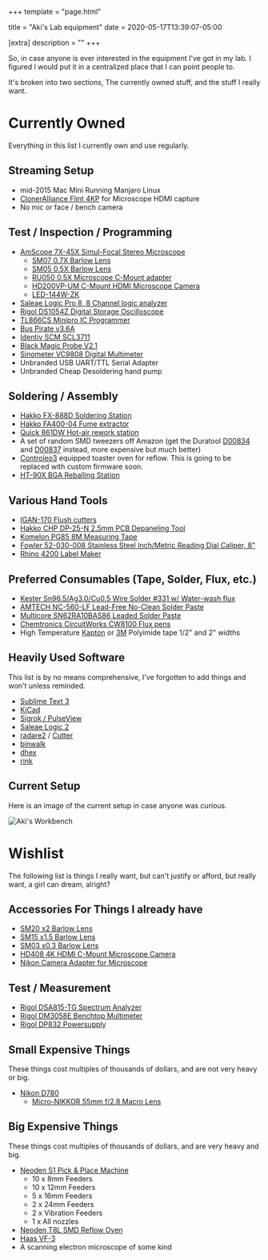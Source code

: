+++
template = "page.html"

title = "Aki's Lab equipment"
date = 2020-05-17T13:39:07-05:00

[extra]
description = ""
+++

So, in case anyone is ever interested in the equipment I've got in my lab. I figured I would put it in a centralized place that I can point people to.

It's broken into two sections, The currently owned stuff, and the stuff I really want.

# Currently Owned

Everything in this list I currently own and use regularly.

## Streaming Setup

* mid-2015 Mac Mini Running Manjaro Linux
* [ClonerAlliance Flint 4KP](https://www.cloner-alliance.com/cloneralliance-flint-4kp/) for Microscope HDMI capture
* No mic or face / bench camera

## Test / Inspection / Programming

 * [AmScope 7X-45X Simul-Focal Stereo Microscope](https://www.amscope.com/7x-45x-simul-focal-stereo-lockable-zoom-microscope-on-dual-arm-boom-stand.html)
   * [SM07 0.7X Barlow Lens](https://www.amscope.com/0-7x-barlow-lens-for-sm-stereo-microscopes-48mm.html)
   * [SM05 0.5X Barlow Lens](https://www.amscope.com/accessories/barlow-lens/0-5x-barlow-lens-for-sm-series-stereo-microscopes-48mm.html)
   * [RU050 0.5X Microscope C-Mount adapter](https://www.amscope.com/0-5x-c-mount-reduction-lens-for-mu-series-cameras.html)
   * [HD200VP-UM C-Mount HDMI Microscope Camera](https://www.amscope.com/1080p-hdmi-digital-camera-for-standalone-and-pc-imaging.html)
   * [LED-144W-ZK](https://www.amscope.com/white-adjustable-144-led-ring-light-illuminator-for-stereo-microscope-camera.html)
* [Saleae Logic Pro 8, 8 Channel logic analyzer](https://www.saleae.com/)
* [Rigol DS1054Z Digital Storage Oscilloscope](https://www.rigolna.com/products/digital-oscilloscopes/1000z/)
* [TL866CS Minipro IC Programmer](http://www.autoelectric.cn/en/tl866_main.html)
* [Bus Pirate v3.6A](https://www.sparkfun.com/products/12942)
* [Identiv SCM SCL3711](https://www.identiv.com/products/smart-card-readers/rfid-nfc-contactless/scl3711/)
* [Black Magic Probe V2.1](https://1bitsquared.com/products/black-magic-probe)
* [Sinometer VC9808 Digital Multimeter](https://www.amazon.com/Sinometer-Multimeter-Thermometer-Accuracy-Resolution/dp/B000KA9KTM?th=1)
* Unbranded USB UART/TTL Serial Adapter
* Unbranded Cheap Desoldering hand pump

## Soldering / Assembly

* [Hakko FX-888D Soldering Station](https://www.hakko.com/english/products/hakko_fx888d.html)
* [Hakko FA400-04 Fume extractor](https://www.hakkousa.com/products/fume-extraction/hakko-fa-400-smoke-absorber/hakko-fa400-smoke-absorber.html)
* [Quick 861DW Hot-air rework station](https://www.adafruit.com/product/3941)
* A set of random SMD tweezers off Amazon (get the Duratool [D00834](https://uk.farnell.com/duratool/d00834/tweezers-type-7a-sa-esd-115mm/dp/1616331) and [D00837](https://uk.farnell.com/duratool/d00837/tweezers-type-13-smd-sa-esd-120mm/dp/1616334?st=D00837) instead, more expensive but much better)
* [Controleo3](https://www.whizoo.com/controleo3) equipped toaster oven for reflow. This is going to be replaced with custom firmware soon.
* [HT-90X BGA Reballing Station](https://www.aliexpress.com/item/4000068654550.html)

## Various Hand Tools

* [IGAN-170 Flush cutters](https://www.amazon.com/IGAN-170-Precision-Electronic-Strongest-Ultra-fine/dp/B07GR7QF63)
* [Hakko CHP DP-25-N 2.5mm PCB Depaneling Tool](https://www.hakkousa.com/products/chp-tools/chp-hand-tools/depaneling/dp-25-n.html)
* [Komelon PG85 8M Measuring Tape](https://www.komelonusa.com/products/tape-measures/tapemeasuresmetric/145)
* [Fowler 52-030-008 Stainless Steel Inch/Metric Reading Dial Caliper, 8"](http://www.fowlerprecision.com/Products/Dial-Calipers/8-200mm-Inch-Metric-Reading-Dial-Caliper-52-030-008.html)
* [Rhino 4200 Label Maker](https://www.dymo.com/en-US/rhino-industrial-4200-qwy-label-maker)

## Preferred Consumables (Tape, Solder, Flux, etc.)

* [Kester Sn96.5/Ag3.0/Cu0.5 Wire Solder #331 w/ Water-wash flux](https://www.kester.com/products/product/331-flux-cored-wire)
* [AMTECH NC-560-LF Lead-Free No-Clean Solder Paste](https://amtechdirect.com/product/amtech-sn96-5-ag3-cu0-5-t3-water-washable-lead-free-solder-paste-rel0-lf-4300/)
* [Multicore SN62RA10BAS86 Leaded Solder Paste](https://uk.farnell.com/multicore-loctite/sn62ra10bas86-25g-syringe/solder-paste-62-36-2-179-deg-25g/dp/149968)
* [Chemtronics CircuitWorks CW8100 Flux pens](https://www.chemtronics.com/circuitworks-rosin-flux-dispensing-pen)
* High Temperature [Kapton](https://www.kaptontape.com/1_Mil_Kapton_Tapes.php) or [3M](https://www.3m.com/3M/en_US/company-us/all-3m-products/~/All-3M-Products/Electronics/Electronics-Materials/Electronic-Assembly-Tapes/High-Temperature-Tapes/?N=5002385+8709318+8710652+8711017+8734572+8734635+3294857497&rt=r3) Polyimide tape 1/2" and 2" widths

## Heavily Used Software

This list is by no means comprehensive, I've forgotten to add things and won't unless reminded.

* [Sublime Text 3](https://www.sublimetext.com/3)
* [KiCad](https://kicad-pcb.org/)
* [Sigrok / PulseView](https://sigrok.org/)
* [Saleae Logic 2](https://ideas.saleae.com/f/changelog/)
* [radare2](https://rada.re/n/) / [Cutter](https://cutter.re/)
* [binwalk](https://github.com/ReFirmLabs/binwalk/tree/master/src/binwalk)
* [dhex](https://www.dettus.net/dhex/)
* [rink](https://github.com/tiffany352/rink-rs)



## Current Setup
Here is an image of the current setup in case anyone was curious.

![Aki's Workbench](/img/workbench_2020_05_18.jpg)


# Wishlist

The following list is things I really want, but can't justify or afford, but really want, a girl can dream, alright?


## Accessories For Things I already have
 * [SM20 x2 Barlow Lens](https://www.amscope.com/accessories/barlow-lens/2x-barlow-lens-for-sm-and-sw-stereo-microscopes-48mm.html)
 * [SM15 x1.5 Barlow Lens](https://www.amscope.com/accessories/barlow-lens/1-5x-barlow-lens-for-sm-and-or-sw-stereo-microscopes-48mm.html)
 * [SM03 x0.3 Barlow Lens](https://www.amscope.com/accessories/barlow-lens/0-3x-super-widefield-barlow-lens-for-sm-series-stereo-microscopes-48mm.html)
 * [HD408 4K HDMI C-Mount Microscope Camera](https://www.amscope.com/2160p-60fps-hdmi-color-cmos-c-mount-microscope-camera-with-8mp-photo-capture-for-stand-alone-and-pc-imaging.html)
 * [Nikon Camera Adapter for Microscope](https://www.amscope.com/accessories/camera/nikon-slr-dslr-camera-adapter-for-microscopes.html)

## Test / Measurement
 * [Rigol DSA815-TG Spectrum Analyzer](https://www.rigolna.com/products/spectrum-analyzers/dsa800/)
 * [Rigol DM3058E Benchtop Multimeter](https://www.rigolna.com/products/digital-multimeters/dm3000/)
 * [Rigol DP832 Powersupply](https://www.rigolna.com/products/dc-power-loads/dp800/)

## Small Expensive Things

These things cost multiples of thousands of dollars, and are not very heavy or big.

 * [Nikon D780](https://www.nikonusa.com/en/nikon-products/product/dslr-cameras/d780.html)
   * [Micro-NIKKOR 55mm f/2.8 Macro Lens](https://www.nikonusa.com/en/nikon-products/product/camera-lenses/micro-nikkor-55mm-f%252f2.8.html)

## Big Expensive Things

These things cost multiples of thousands of dollars, and are very heavy and big.

* [Neoden S1 Pick & Place Machine](https://neodenusa.com/smt-pick-and-place/neoden-s1)
  * 10 x 8mm Feeders
  * 10 x 12mm Feeders
  * 5 x 16mm Feeders
  * 2 x 24mm Feeders
  * 2 x Vibration Feeders
  * 1 x All nozzles
 * [Neoden T8L SMD Reflow Oven](https://neodenusa.com/smt-reflow-ovens/t8l-oven)
 * [Haas VF-3](https://www.haascnc.com/machines/vertical-mills/vf-series/models/medium/vf-3.html)
 * A scanning electron microscope of some kind
